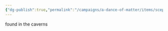 ```yaml
---
{"dg-publish":true,"permalink":"/campaigns/a-dance-of-matter/items/scepter-of-silver/","dgPassFrontmatter":true}
---
```


found in the caverns